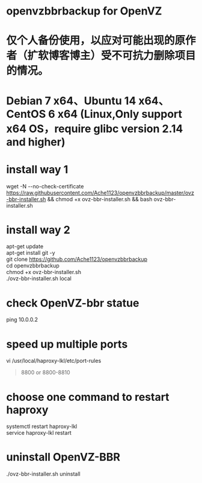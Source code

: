 # openvzbbrbackup for OpenVZ
# 仅个人备份使用，以应对可能出现的原作者（扩软博客博主）受不可抗力删除项目的情况。

# Debian 7 x64、Ubuntu 14 x64、CentOS 6 x64 (Linux,Only support x64 OS，require glibc version 2.14 and higher)
# install way 1
wget -N --no-check-certificate https://raw.githubusercontent.com/Ache1123/openvzbbrbackup/master/ovz-bbr-installer.sh && chmod +x ovz-bbr-installer.sh && bash ovz-bbr-installer.sh
# install way 2
apt-get update   
apt-get install git -y   
git clone https://github.com/Ache1123/openvzbbrbackup   
cd openvzbbrbackup    
chmod +x ovz-bbr-installer.sh    
./ovz-bbr-installer.sh local  

# check OpenVZ-bbr statue 
ping 10.0.0.2

# speed up multiple ports
vi /usr/local/haproxy-lkl/etc/port-rules    
> 8800 or 8800-8810
   # choose one command to restart haproxy
   systemctl restart haproxy-lkl   
   service haproxy-lkl restart
   
# uninstall OpenVZ-BBR 	
./ovz-bbr-installer.sh uninstall

